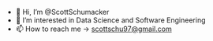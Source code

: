 - 👋 Hi, I’m @ScottSchumacker
- 👀 I’m interested in Data Science and Software Engineering
- 📫 How to reach me -> scottschu97@gmail.com

<!---
ScottSchumacker/ScottSchumacker is a ✨ special ✨ repository because its `README.md` (this file) appears on your GitHub profile.
You can click the Preview link to take a look at your changes.
--->
